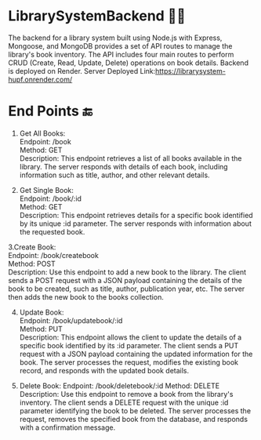 # LibrarySystemBackend 📖💾

The backend for a library system built using Node.js with Express, Mongoose, and MongoDB provides a set of API routes to manage the library's book inventory. The API includes four main routes to perform CRUD (Create, Read, Update, Delete) operations on book details.
Backend is deployed on Render.
Server Deployed Link:https://librarysystem-hupf.onrender.com/

# End Points 🔚
1. Get All Books:</br>
Endpoint: /book</br>
Method: GET</br>
Description: This endpoint retrieves a list of all books available in the library. The server responds with details of each book, including information such as title, author, and other relevant details.

2. Get Single Book:</br>
Endpoint: /book/:id</br>
Method: GET</br>
Description: This endpoint retrieves details for a specific book identified by its unique :id parameter. The server responds with information about the requested book.

3.Create Book:</br>
Endpoint: /book/createbook</br>
Method: POST</br>
Description: Use this endpoint to add a new book to the library. The client sends a POST request with a JSON payload containing the details of the book to be created, such as title, author, publication year, etc. The server then adds the new book to the books collection.

4. Update Book:</br>
Endpoint: /book/updatebook/:id</br>
Method: PUT</br>
Description: This endpoint allows the client to update the details of a specific book identified by its :id parameter. The client sends a PUT request with a JSON payload containing the updated information for the book. The server processes the request, modifies the existing book record, and responds with the updated book details.

5. Delete Book:
Endpoint: /book/deletebook/:id
Method: DELETE
Description: Use this endpoint to remove a book from the library's inventory. The client sends a DELETE request with the unique :id parameter identifying the book to be deleted. The server processes the request, removes the specified book from the database, and responds with a confirmation message.
